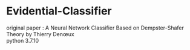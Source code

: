# Evidential-Classifier
original paper : A Neural Network Classifier Based on Dempster-Shafer Theory by Thierry Denœux  
python 3.7.10
